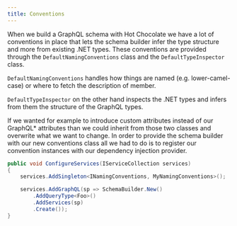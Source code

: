 ```yaml
---
title: Conventions
---
```


When we build a GraphQL schema with Hot Chocolate we have a lot of conventions in place that lets the schema builder infer the type structure and more from existing .NET types. These conventions are provided through the `DefaultNamingConventions` class and the `DefaultTypeInspector` class.

`DefaultNamingConventions` handles how things are named (e.g. lower-camel-case) or where to fetch the description of member.

`DefaultTypeInspector` on the other hand inspects the .NET types and infers from them the structure of the GraphQL types.

If we wanted for example to introduce custom attributes instead of our GraphQL\* attributes than we could inherit from those two classes and overwrite what we want to change. In order to provide the schema builder with our new conventions class all we had to do is to register our convention instances with our dependency injection provider.

```csharp
public void ConfigureServices(IServiceCollection services)
{
    services.AddSingleton<INamingConventions, MyNamingConventions>();

    services.AddGraphQL(sp => SchemaBuilder.New()
        .AddQueryType<Foo>()
        .AddServices(sp)
        .Create());
}
```
